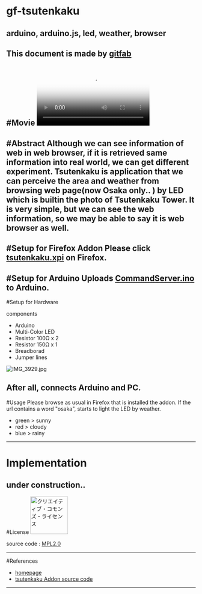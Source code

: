 # gf-tsutenkaku
## arduino, arduino.js, led, weather, browser
This document is made by [gitfab](http://gitfab.org)
---
#Movie
<video src="http://www.mecha-mozilla.org/projects/tsutenkaku//tsutenkaku.theora.ogv" poster="http://www.mecha-mozilla.org/projects/tsutenkaku//thumbnail.jpg" controls="" width="300"></video>
---
#Abstract
Although we can see information of web in web browser, if it is retrieved same information into real world, we can get different experiment. Tsutenkaku is application that we can perceive the area and weather from browsing web page(now Osaka only.. ) by LED which is builtin the photo of Tsutenkaku Tower. It is very simple, but we can see the web information, so we may be able to say it is web browser as well.
---
#Setup for Firefox Addon
Please click [tsutenkaku.xpi](https://raw.github.com/dadaa/gf-tsutenkaku/master/gitfab/resources/tsutenkaku.xpi) on Firefox.
---
#Setup for Arduino
Uploads [CommandServer.ino](https://raw.github.com/dadaa/arduino.js/master/core/sketch/CommandServer/CommandServer.ino) to Arduino.
---
#Setup for Hardware

components

* Arduino
* Multi-Color LED
* Resistor 100Ω x 2
* Resistor 150Ω x 1
* Breadborad
* Jumper lines

![IMG_3929.jpg](https://raw.github.com/dadaa/gf-tsutenkaku/master/gitfab/resources/IMG_3929.jpg)


After all, connects Arduino and PC.
---
#Usage
Please browse as usual in Firefox that is installed the addon. If the url contains a word "osaka", starts to light the LED by weather.

* green &gt; sunny
* red &gt; cloudy
* blue &gt; rainy
---
# Implementation
under construction..
---
#License
<a rel="license" href="http://creativecommons.org/licenses/by/2.1/jp/"><img alt="クリエイティブ・コモンズ・ライセンス" style="width: 100px; border-width:0" src="http://i.creativecommons.org/l/by/2.1/jp/88x31.png"></a>

source code : [MPL2.0](http://www.mozilla.org/MPL/2.0/)

---
#References
* [homepage](http://www.mecha-mozilla.org/projects/tsutenkaku/)
* [tsutenkaku Addon source code](https://github.com/dadaa/tsutenkaku)
---
